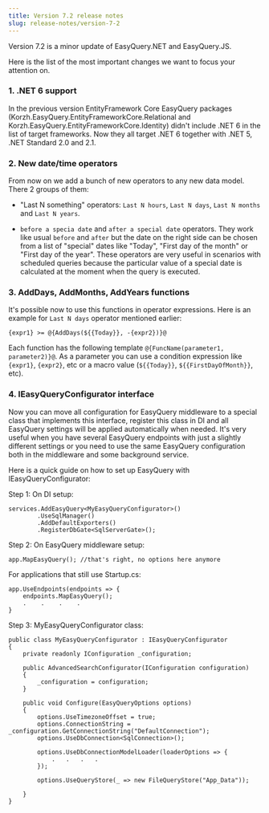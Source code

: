 ```yaml
---
title: Version 7.2 release notes
slug: release-notes/version-7-2
---
```



Version 7.2 is a minor update of EasyQuery.NET and EasyQuery.JS. 

Here is the list of the most important changes we want to focus your attention on.

### 1. .NET 6 support

In the previous version EntityFramework Core EasyQuery packages (Korzh.EasyQuery.EntityFrameworkCore.Relational and Korzh.EasyQuery.EntityFrameworkCore.Identity) didn't include .NET 6 in the list of target frameworks. Now they all target .NET 6 together with .NET 5, .NET Standard 2.0 and 2.1.

### 2. New date/time operators

From now on we add a bunch of new operators to any new data model. There 2 groups of them:

 * "Last N something" operators: `Last N hours`, `Last N days`, `Last N months` and `Last N years`.

 * `before a specia date` and `after a special date` operators. They work like usual `before` and `after` but the date on the right side can be chosen from a list of "special" dates like "Today", "First day of the month" or "First day of the year". These operators are very useful in scenarios with scheduled queries because the particular value of a special date is calculated at the moment when the query is executed.

### 3. AddDays, AddMonths, AddYears functions

It's possible now to use this functions in operator expressions. Here is an example for `Last N days` operator mentioned earlier:

```
{expr1} >= @{AddDays(${{Today}}, -{expr2})}@
```

Each function has the following template `@{FuncName(parameter1, parameter2)}@`. As a parameter you can use a condition expression like `{expr1}`, `{expr2}`, etc or a macro value (`${{Today}}`, `${{FirstDayOfMonth}}`, etc).


### 4. IEasyQueryConfigurator interface

Now you can move all configuration for EasyQuery middleware to a special class that implements this interface, register this class in DI and all EasyQuery settings will be applied automatically when needed. It's very useful when you have several EasyQuery endpoints with just a slightly different settings or you need to use the same EasyQuery configuration both in the middleware and some background service. 

Here is a quick guide on how to set up EasyQuery with IEasyQueryConfigurator:


Step 1: On DI setup:

```
services.AddEasyQuery<MyEasyQueryConfigurator>()
        .UseSqlManager()
        .AddDefaultExporters()
        .RegisterDbGate<SqlServerGate>();
```

Step 2: On EasyQuery middleware setup:

```
app.MapEasyQuery(); //that's right, no options here anymore
```

For applications that still use Startup.cs:

```
app.UseEndpoints(endpoints => {
    endpoints.MapEasyQuery();
    .    .    .    .
}
```

Step 3: MyEasyQueryConfigurator class:

```
public class MyEasyQueryConfigurator : IEasyQueryConfigurator
{
    private readonly IConfiguration _configuration;

    public AdvancedSearchConfigurator(IConfiguration configuration) 
    {
        _configuration = configuration;
    }

    public void Configure(EasyQueryOptions options) 
    {
        options.UseTimezoneOffset = true;
        options.ConnectionString = _configuration.GetConnectionString("DefaultConnection");
        options.UseDbConnection<SqlConnection>();

        options.UseDbConnectionModelLoader(loaderOptions => {
            .   .   .   .
        });

        options.UseQueryStore(_ => new FileQueryStore("App_Data"));

    }
}
```